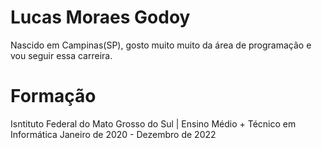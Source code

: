 # Lucas Moraes Godoy
Nascido em Campinas(SP), gosto muito muito da área de programação e vou seguir essa carreira.

# Formação
Isntituto Federal do Mato Grosso do Sul | Ensino Médio + Técnico em Informática
Janeiro de 2020 -  Dezembro de 2022